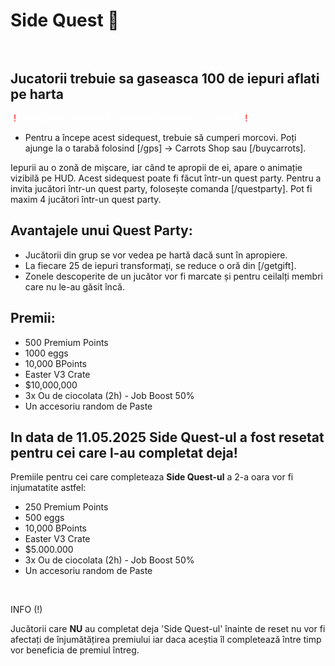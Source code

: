 # Side Quest 🐰 <br><br>

## Jucatorii trebuie sa gaseasca 100 de iepuri aflati pe harta

<p style="color: white;">
    (<span style="color: red;">!</span>)
    Side Quest-ul poate fi completat incepand cu nivel <b>1</b>.
    (<span style="color: red;">!</span>)
</p>

- Pentru a începe acest sidequest, trebuie să cumperi morcovi. Poți ajunge la o tarabă folosind [/gps] -> Carrots Shop sau [/buycarrots].

Iepurii au o zonă de mișcare, iar când te apropii de ei, apare o animație vizibilă pe HUD. Acest sidequest poate fi făcut într-un quest party. Pentru a invita jucători într-un quest party, folosește comanda [/questparty]. Pot fi maxim 4 jucători într-un quest party.

## Avantajele unui Quest Party:
- Jucătorii din grup se vor vedea pe hartă dacă sunt în apropiere.
- La fiecare 25 de iepuri transformați, se reduce o oră din [/getgift].
- Zonele descoperite de un jucător vor fi marcate și pentru ceilalți membri care nu le-au găsit încă.

## Premii:
- 500 Premium Points
- 1000 eggs
- 10,000 BPoints
- Easter V3 Crate
- $10,000,000
- 3x Ou de ciocolata (2h) - Job Boost 50%
- Un accesoriu random de Paste

## In data de **11.05.2025** Side Quest-ul a fost resetat pentru cei care l-au completat deja!
Premiile pentru cei care completeaza **Side Quest-ul** a 2-a oara vor fi injumatatite astfel:
- 250 Premium Points
- 500 eggs
- 10,000 BPoints
- Easter V3 Crate
- $5.000.000
- 3x Ou de ciocolata (2h) - Job Boost 50%
- Un accesoriu random de Paste
<br>
<div class="tip-container">
    <p class="title">INFO (!)</p>
    <p class="description">Jucătorii care <b>NU</b> au completat deja 'Side Quest-ul' înainte de reset nu vor fi afectați de înjumătățirea premiului iar daca aceștia îl completează între timp vor beneficia de premiul întreg.
    </p>
</div>

